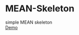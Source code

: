 MEAN-Skeleton
=============

simple MEAN skeleton<br />
<a href='http://mean.nodejitsu.com/'>Demo</a>
